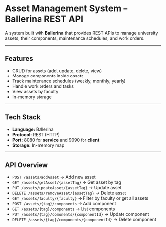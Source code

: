 # Asset Management System – Ballerina REST API

A system built with **Ballerina** that provides REST APIs to manage university assets, their components, maintenance schedules, and work orders.

---

## Features
- CRUD for assets (add, update, delete, view)
- Manage components inside assets
- Track maintenance schedules (weekly, monthly, yearly)
- Handle work orders and tasks
- View assets by faculty
- In-memory storage

---

## Tech Stack
- **Language:** Ballerina
- **Protocol:** REST (HTTP)
- **Port:** 8080 for **service** and 9090 for **client**
- **Storage:** In-memory map

---

## API Overview
- `POST /assets/addAsset` → Add new asset
- `GET /assets/getAsset/{assetTag}` → Get asset by tag
- `PUT /assets/updateAsset/{assetTag}` → Update asset
- `DELETE /assets/removeAsset/{assetTag}` → Delete asset
- `GET /assets/faculty/{faculty}` → Filter by faculty or get all assets
- `POST /assets/{tag}/components` → Add component
- `GET /assets/{tag}/components` → List components
- `PUT /assets/{tag}/comonents/{componentId}` → Update component
- `DELETE /assets/{tag}/components/{componentId}` → Delete component


